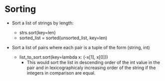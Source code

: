 # Sorting
- Sort a list of strings by length:
	- strs.sort(key=len)
	- sorted_list = sorted(unsorted_list, key=len)

- Sort a list of pairs where each pair is a tuple of the form (string, int)
	- list_to_sort.sort(key=lambda x: (-x[1], x[0]))
		- This would sort the list in descending order of the int value in the pair and in lexicographicaly increasing order of the string if the integers in comparison are equal.